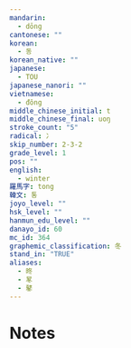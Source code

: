 ```yaml
---
mandarin:
  - dōng
cantonese: ""
korean:
  - 동
korean_native: ""
japanese:
  - TOU
japanese_nanori: ""
vietnamese:
  - đông
middle_chinese_initial: t
middle_chinese_final: uoŋ
stroke_count: "5"
radical: 冫
skip_number: 2-3-2
grade_level: 1
pos: ""
english:
  - winter
羅馬字: tong
韓文: 통
joyo_level: ""
hsk_level: ""
hanmun_edu_level: ""
danayo_id: 60
mc_id: 364
graphemic_classification: 冬
stand_in: "TRUE"
aliases:
  - 昸
  - 㫡
  - 鼕
---
```


# Notes
